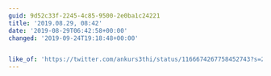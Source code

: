 ```yaml
---
guid: 9d52c33f-2245-4c85-9500-2e0ba1c24221
title: '2019.08.29, 08:42'
date: '2019-08-29T06:42:58+00:00'
changed: '2019-09-24T19:18:48+00:00'


like_of: 'https://twitter.com/ankurs3thi/status/1166674267758452743?s=20'
---
```


